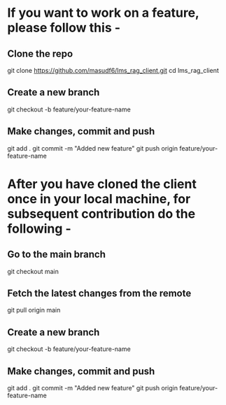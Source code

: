 # If you want to work on a feature, please follow this -

## Clone the repo
git clone https://github.com/masudf6/lms_rag_client.git
cd lms_rag_client

## Create a new branch
git checkout -b feature/your-feature-name

## Make changes, commit and push
git add .
git commit -m "Added new feature"
git push origin feature/your-feature-name


# After you have cloned the client once in your local machine, for subsequent contribution do the following -

## Go to the main branch
git checkout main

## Fetch the latest changes from the remote
git pull origin main

## Create a new branch
git checkout -b feature/your-feature-name

## Make changes, commit and push
git add .
git commit -m "Added new feature"
git push origin feature/your-feature-name
